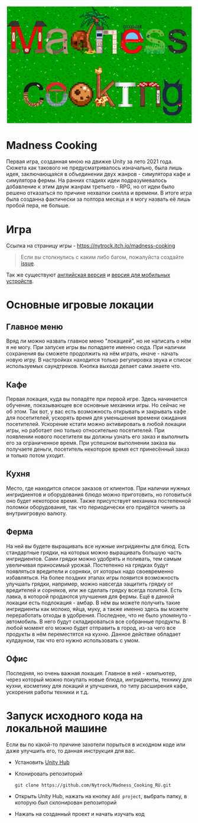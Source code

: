 <p align="center"><img src="Assets/Images/Энд.png" alt="Логотип Madness Cooking" width="500"></p>

# Madness Cooking
Первая игра, созданная мною на движке Unity за лето 2021 года. Сюжета как такового не предусматривалось изначально, была лишь идея, заключающаяся в объединении двух 
жанров - симулятора кафе и симулятора фермы. На ранних стадиях идеи подразумевалось добавление к этим двум жанрам третьего - RPG, но от идеи было решено отказаться по 
причине нехватки скилла и времени. В итоге игра была созданна фактически за полтора месяца и я могу назвать её лишь пробой пера, не больше.

# Игра

Ссылка на страницу игры - https://nytrock.itch.io/madness-cooking
> Если вы столкнулись с каким либо багом, пожалуйста создайте [issue](https://github.com/Nytrock/Madness_Cooking_RU/issues).

Так же существуют [английская версия](https://github.com/Nytrock/Madness_Cooking_EN) 
и [версия для мобильных устройств](https://github.com/Nytrock/Madness_Cooking_Android).

# Основные игровые локации 

## Главное меню
Вряд ли можно назвать главное меню "локацией", но не написать о нём я не могу. При запуске игры вы попадаете именно сюда. При наличии сохранения вы сможете продолжить
на нём играть, иначе - начать новую игру. В настройках находится только регулировка звука и список используемых саундтреков. Кнопка выхода делает сами знаете что.

## Кафе
Первая локация, куда вы попадёте при первой игре. Здесь начинается обучение, показывающее все основные механики игры. Но сейчас не об этом. Так вот, у вас есть 
возможность открывать и закрывать кафе для посетителей, ускорять время для уменьшения времени ожидания посетителей. Ускорение кстати можно активировать в любой локации
игры, но работает оно только относительно посетителей. При появлении нового посетителя вы должны узнать его заказ и выполнить его за ограниченное время. При успешном
выполнении заказа вы получаете деньги, посетитель некоторое время ест принесённый заказ и только потом уходит.

## Кухня
Место, где находится список заказов от клиентов. При наличии нужных ингридиентов и оборудования блюдо можно приготовить, но готовиться оно будет некоторое время.
Также присутствует механика постепенной поломки оборудования, так что периодически его придётся чинить за внутриигровую валюту.

## Ферма
На ней вы будете выращивать все нужные ингридиенты для блюд. Есть стандартные грядки, на которых можно выращивать большую часть ингридиентов. Сами грядки можно удобрять
и поливать, тем самым увеличивая приносимый урожай. Постепенно на грядках будут появляться вредители и сорняки, от которых надо своевременно избавляться.
На более поздних этапах игры появится возможность улучшать грядки, например, можно навсегда защитить грядку от вредителей и сорняков, или же сделать грядку всегда
политой. Есть лавка, в которой продаются улучшения для фермы. Ещё в данной локации есть подлокация - амбар. В нём вы можете получить такие ингридиенты как молоко, яйца, муку, а также именно здесь вы можете переработать 
отходы в удобрения. Последнее, что не было упомянуто - автомобиль. В него будут складироваться все собранные продукты. В любой момент его можно будет отправить в город,
из-за чего все продукты в нём переместятся на кухню. Данное действие обладает кулдауном, так что его нужно использовать с умом.

## Офис
Последняя, но очень важная локация. Главное в ней - компьютер, через который можно покупать новые блюда, ингридиенты, технику для кухни, косметику для локаций 
и улучшения, по типу расширения кафе, ускорения работы техники и т.д.

# Запуск исходного кода на локальной машине
Если вы по какой-то причине захотели порыться в исходном коде или даже улучшить его, то данная инструкция для вас.

- Установить [Unity Hub](https://unity3d.com/ru/get-unity/download)
- Клонировать репозиторий

	```shell
	git clone https://github.com/Nytrock/Madness_Cooking_RU.git
	```
- Открыть Unity Hub, нажать на кнопку `Add project`, выбрать папку, в которую был склонирован репозиторий
- Нажать на созданный проект и начать изучать код
